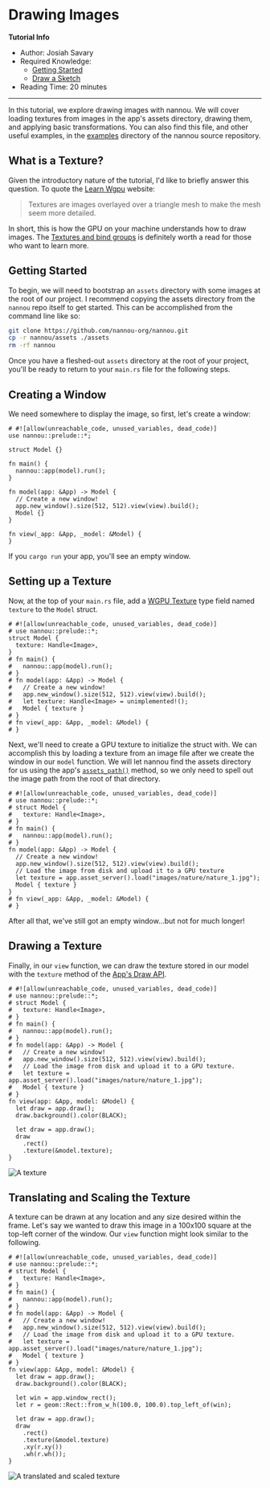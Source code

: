 # Drawing Images

**Tutorial Info**

- Author: Josiah Savary
- Required Knowledge:
    - [Getting Started](/getting_started.md)
    - [Draw a Sketch](./draw-a-sketch.md)
- Reading Time: 20 minutes

---

In this tutorial, we explore drawing images with nannou. We will cover loading textures from images in the app's assets directory, drawing them, and applying basic transformations. You can also find this file, and other useful examples, in the [examples](https://github.com/nannou-org/nannou/tree/master/examples) directory of the nannou source repository.

## What is a Texture?

Given the introductory nature of the tutorial, I'd like to briefly answer this question. To quote the [Learn Wgpu](https://sotrh.github.io/learn-wgpu) website:

> Textures are images overlayed over a triangle mesh to make the mesh seem more detailed.

In short, this is how the GPU on your machine understands how to draw images. The [Textures and bind groups](https://sotrh.github.io/learn-wgpu/beginner/tutorial5-textures/#loading-an-image-from-a-file) is definitely worth a read for those who want to learn more.

## Getting Started

To begin, we will need to bootstrap an `assets` directory with some images at the root of our project. I recommend copying the assets directory from the `nannou` repo itself to get started. This can be accomplished from the command line like so:

```bash
git clone https://github.com/nannou-org/nannou.git
cp -r nannou/assets ./assets
rm -rf nannou
```

Once you have a fleshed-out `assets` directory at the root of your project, you'll be ready to return to your `main.rs` file for the following steps.

## Creating a Window

We need somewhere to display the image, so first, let's create a window:

```rust,no_run
# #![allow(unreachable_code, unused_variables, dead_code)]
use nannou::prelude::*;

struct Model {}

fn main() {
  nannou::app(model).run();
}

fn model(app: &App) -> Model {
  // Create a new window!
  app.new_window().size(512, 512).view(view).build();
  Model {}
}

fn view(_app: &App, _model: &Model) {
}
```

If you `cargo run` your app, you'll see an empty window.

## Setting up a Texture

Now, at the top of your `main.rs` file, add a [WGPU Texture](https://docs.rs/nannou/latest/nannou/wgpu/struct.Texture.html) type field named `texture` to the `Model` struct.

```rust,no_run
# #![allow(unreachable_code, unused_variables, dead_code)]
# use nannou::prelude::*;
struct Model {
  texture: Handle<Image>,
}
# fn main() {
#   nannou::app(model).run();
# }
# fn model(app: &App) -> Model {
#   // Create a new window!
#   app.new_window().size(512, 512).view(view).build();
#   let texture: Handle<Image> = unimplemented!();
#   Model { texture }
# }
# fn view(_app: &App, _model: &Model) {
# }
```

Next, we'll need to create a GPU texture to initialize the struct with. We can accomplish this by loading a texture from an image file after we create the window in our `model` function. We will let nannou find the assets directory for us using the app's [`assets_path()`](https://docs.rs/nannou/0.14.1/nannou/app/struct.App.html#method.assets_path) method, so we only need to spell out the image path from the root of that directory.

```rust,no_run
# #![allow(unreachable_code, unused_variables, dead_code)]
# use nannou::prelude::*;
# struct Model {
#   texture: Handle<Image>,
# }
# fn main() {
#   nannou::app(model).run();
# }
fn model(app: &App) -> Model {
  // Create a new window!
  app.new_window().size(512, 512).view(view).build();
  // Load the image from disk and upload it to a GPU texture
  let texture = app.asset_server().load("images/nature/nature_1.jpg");
  Model { texture }
}
# fn view(_app: &App, _model: &Model) {
# }
```

After all that, we've still got an empty window...but not for much longer!

## Drawing a Texture

Finally, in our `view` function, we can draw the texture stored in our model with the `texture` method of the [App's Draw API](https://docs.rs/nannou/latest/nannou/draw/struct.Draw.html).

```rust,no_run
# #![allow(unreachable_code, unused_variables, dead_code)]
# use nannou::prelude::*;
# struct Model {
#   texture: Handle<Image>, 
# }
# fn main() {
#   nannou::app(model).run();
# }
# fn model(app: &App) -> Model {
#   // Create a new window!
#   app.new_window().size(512, 512).view(view).build();
#   // Load the image from disk and upload it to a GPU texture.
#   let texture = app.asset_server().load("images/nature/nature_1.jpg");
#   Model { texture }
# }
fn view(app: &App, model: &Model) {
  let draw = app.draw();
  draw.background().color(BLACK);

  let draw = app.draw();
  draw
    .rect()
    .texture(&model.texture);
}
```
![A texture](./images/drawing-images-0.png)

## Translating and Scaling the Texture

A texture can be drawn at any location and any size desired within the frame. Let's say we wanted to draw this image in a 100x100 square at the top-left corner of the window. Our `view` function might look similar to the following.


```rust,no_run
# #![allow(unreachable_code, unused_variables, dead_code)]
# use nannou::prelude::*;
# struct Model {
#   texture: Handle<Image>, 
# }
# fn main() {
#   nannou::app(model).run();
# }
# fn model(app: &App) -> Model {
#   // Create a new window!
#   app.new_window().size(512, 512).view(view).build();
#   // Load the image from disk and upload it to a GPU texture.
#   let texture = app.asset_server().load("images/nature/nature_1.jpg");
#   Model { texture }
# }
fn view(app: &App, model: &Model) {
  let draw = app.draw();
  draw.background().color(BLACK);

  let win = app.window_rect();
  let r = geom::Rect::from_w_h(100.0, 100.0).top_left_of(win);

  let draw = app.draw();
  draw
    .rect()
    .texture(&model.texture)
    .xy(r.xy())
    .wh(r.wh());
}
```
![A translated and scaled texture](./images/drawing-images-1.png)



